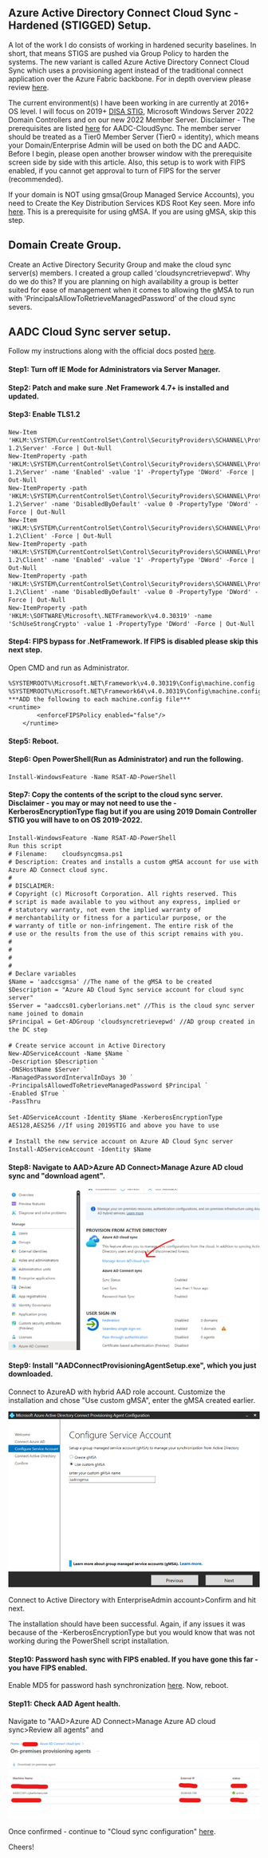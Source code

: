 ## Azure Active Directory Connect Cloud Sync - Hardened (STIGGED) Setup. ##

A lot of the work I do consists of working in hardened security baselines. In short, that means STIGS are pushed via Group Policy to harden the systems. The new variant is called Azure Active Directory Connect Cloud Sync which uses a provisioning agent instead of the traditional connect application over the Azure Fabric backbone. For in depth overview please review [here](https://docs.microsoft.com/en-us/azure/active-directory/cloud-sync/what-is-cloud-sync?toc=https%3A%2F%2Fdocs.microsoft.com%2Fen-us%2Fazure%2Factive-directory%2Fcloud-sync%2Ftoc.json&bc=https%3A%2F%2Fdocs.microsoft.com%2Fen-us%2Fazure%2Fbread%2Ftoc.json).

The current environment(s) I have been working in are currently at 2016+ OS level. I will focus on 2019+ [DISA STIG](https://public.cyber.mil/stigs/gpo/), Microsoft Windows Server 2022 Domain Controllers and on our new 2022 Member Server. Disclaimer - The prerequisites are listed [here](https://docs.microsoft.com/en-us/azure/active-directory/cloud-sync/how-to-prerequisites?tabs=public-cloud) for AADC-CloudSync. The member server should be treated as a Tier0 Member Server (Tier0 = identity), which means your Domain/Enterprise Admin will be used on both the DC and AADC. Before I begin, please open another browser window with the prerequisite screen side by side with this article. Also, this setup is to work with FIPS enabled, if you cannot get approval to turn of FIPS for the server (recommended).

If your domain is NOT using gmsa(Group Managed Service Accounts), you need to Create the Key Distribution Services KDS Root Key seen. More info [here](https://docs.microsoft.com/en-us/windows-server/security/group-managed-service-accounts/create-the-key-distribution-services-kds-root-key). This is a prerequisite for using gMSA. If you are using gMSA, skip this step.

## Domain Create Group. 

Create an Active Directory Security Group and make the cloud sync server(s) members. I created a group called 'cloudsyncretrievepwd'. Why do we do this? If you are planning on high availability a group is better suited for ease of management when it comes to allowing the gMSA to run with 'PrincipalsAllowToRetrieveManagedPassword' of the cloud sync severs. 

## AADC Cloud Sync server setup. 

Follow my instructions along with the official docs posted [here](https://docs.microsoft.com/en-us/azure/active-directory/cloud-sync/how-to-prerequisites?tabs=public-cloud).

#### Step1: Turn off IE Mode for Administrators via Server Manager.
#### Step2: Patch and make sure .Net Framework 4.7+ is installed and updated. 
#### Step3: Enable TLS1.2
```
New-Item 'HKLM:\SYSTEM\CurrentControlSet\Control\SecurityProviders\SCHANNEL\Protocols\TLS 1.2\Server' -Force | Out-Null
New-ItemProperty -path 'HKLM:\SYSTEM\CurrentControlSet\Control\SecurityProviders\SCHANNEL\Protocols\TLS 1.2\Server' -name 'Enabled' -value '1' -PropertyType 'DWord' -Force | Out-Null
New-ItemProperty -path 'HKLM:\SYSTEM\CurrentControlSet\Control\SecurityProviders\SCHANNEL\Protocols\TLS 1.2\Server' -name 'DisabledByDefault' -value 0 -PropertyType 'DWord' -Force | Out-Null
New-Item 'HKLM:\SYSTEM\CurrentControlSet\Control\SecurityProviders\SCHANNEL\Protocols\TLS 1.2\Client' -Force | Out-Null
New-ItemProperty -path 'HKLM:\SYSTEM\CurrentControlSet\Control\SecurityProviders\SCHANNEL\Protocols\TLS 1.2\Client' -name 'Enabled' -value '1' -PropertyType 'DWord' -Force | Out-Null
New-ItemProperty -path 'HKLM:\SYSTEM\CurrentControlSet\Control\SecurityProviders\SCHANNEL\Protocols\TLS 1.2\Client' -name 'DisabledByDefault' -value 0 -PropertyType 'DWord' -Force | Out-Null
New-ItemProperty -path 'HKLM:\SOFTWARE\Microsoft\.NETFramework\v4.0.30319' -name 'SchUseStrongCrypto' -value 1 -PropertyType 'DWord' -Force | Out-Null
```
#### Step4: FIPS bypass for .NetFramework. If FIPS is disabled please skip this next step.
Open CMD and run as Administrator. 
``` 
%SYSTEMROOT%\Microsoft.NET\Framework\v4.0.30319\Config\machine.config
%SYSTEMROOT%\Microsoft.NET\Framework64\v4.0.30319\Config\machine.config
***ADD the following to each machine.config file***
<runtime>  
        <enforceFIPSPolicy enabled="false"/>  
    </runtime> 
```
#### Step5: Reboot.
#### Step6: Open PowerShell(Run as Administrator) and run the following. 
```
Install-WindowsFeature -Name RSAT-AD-PowerShell
```
#### Step7: Copy the contents of the script to the cloud sync server. Disclaimer - you may or may not need to use the -KerberosEncryptionType flag but if you are using 2019 Domain Controller STIG you will have to on OS 2019-2022.
```
Install-WindowsFeature -Name RSAT-AD-PowerShell
Run this script
# Filename:    cloudsyncgmsa.ps1
# Description: Creates and installs a custom gMSA account for use with Azure AD Connect cloud sync.
#
# DISCLAIMER:
# Copyright (c) Microsoft Corporation. All rights reserved. This 
# script is made available to you without any express, implied or 
# statutory warranty, not even the implied warranty of 
# merchantability or fitness for a particular purpose, or the 
# warranty of title or non-infringement. The entire risk of the 
# use or the results from the use of this script remains with you.
#
#
#
#
# Declare variables
$Name = 'aadccsgmsa' //The name of the gMSA to be created
$Description = "Azure AD Cloud Sync service account for cloud sync server"
$Server = "aadccs01.cyberlorians.net" //This is the cloud sync server name joined to domain
$Principal = Get-ADGroup 'cloudsyncretrievepwd' //AD group created in the DC step

# Create service account in Active Directory
New-ADServiceAccount -Name $Name `
-Description $Description `
-DNSHostName $Server `
-ManagedPasswordIntervalInDays 30 `
-PrincipalsAllowedToRetrieveManagedPassword $Principal `
-Enabled $True `
-PassThru

Set-ADServiceAccount -Identity $Name -KerberosEncryptionType AES128,AES256 //If using 2019STIG and above you have to use

# Install the new service account on Azure AD Cloud Sync server
Install-ADServiceAccount -Identity $Name
```

#### Step8: Navigate to AAD>Azure AD Connect>Manage Azure AD cloud sync and "download agent".

![](https://github.com/Cyberlorians/uploadedimages/blob/main/cloudsyncdownload1.png)

#### Step9: Install "AADConnectProvisioningAgentSetup.exe", which you just downloaded.

Connect to AzureAD with hybrid AAD role account.
Customize the installation and chose "Use custom gMSA", enter the gMSA created earlier.

![](https://github.com/Cyberlorians/uploadedimages/blob/main/cloudsyncsetup1.png)

Connect to Active Directory with EnterpriseAdmin account>Confirm and hit next. 

The installation should have been successful. Again, if any issues it was because of the -KerberosEncryptionType but you would know that was not working during the PowerShell script installation.

#### Step10: Password hash sync with FIPS enabled. If you have gone this far - you have FIPS enabled.

Enable MD5 for password hash synchronization [here](https://docs.microsoft.com/en-us/azure/active-directory/cloud-sync/how-to-install). Now, reboot.

#### Step11: Check AAD Agent health.

Navigate to "AAD>Azure AD Connect>Manage Azure AD cloud sync>Review all agents" and

![](https://github.com/Cyberlorians/uploadedimages/blob/main/cloudsyncagenthealth.png)

Once confirmed - continue to "Cloud sync configuration" [here](https://docs.microsoft.com/en-us/azure/active-directory/cloud-sync/how-to-configure). 

Cheers!




